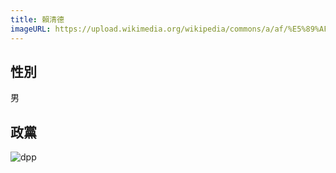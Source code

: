 ```yaml
---
title: 賴清德
imageURL: https://upload.wikimedia.org/wikipedia/commons/a/af/%E5%89%AF%E7%B8%BD%E7%B5%B1%E8%B3%B4%E6%B8%85%E5%BE%B7%E5%AE%98%E6%96%B9%E8%82%96%E5%83%8F.jpg
---
```


## 性別

男

## 政黨

![dpp](https://upload.wikimedia.org/wikipedia/en/thumb/d/d6/DPP-Taiwan.svg/2560px-DPP-Taiwan.svg.png)
